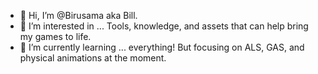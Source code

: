 - 👋 Hi, I’m @Birusama aka Bill.
- 👀 I’m interested in ... Tools, knowledge, and assets that can help bring my games to life.
- 🌱 I’m currently learning ... everything! But focusing on ALS, GAS, and physical animations at the moment.

<!---
Birusama/Birusama is a ✨ special ✨ repository because its `README.md` (this file) appears on your GitHub profile.
You can click the Preview link to take a look at your changes.
--->
